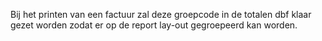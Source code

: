 Bij het printen van een factuur zal deze groepcode in de totalen dbf klaar gezet worden zodat er op de report lay-out gegroepeerd kan worden.